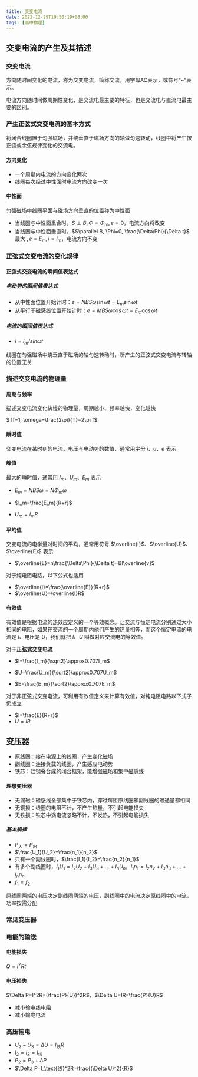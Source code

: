 ```yaml
---
title: 交变电流
date: 2022-12-29T19:50:19+08:00
tags: [高中物理]
---
```

## 交变电流的产生及其描述

### 交变电流

方向随时间变化的电流，称为交变电流，简称交流，用字母AC表示，或符号“~”表示。

电流方向随时间做周期性变化，是交流电最主要的特征，也是交流电与直流电最主要的区别。

### 产生正弦式交变电流的基本方式

将闭合线圈置于匀强磁场，并绕垂直于磁场方向的轴做匀速转动，线圈中将产生按正弦或余弦规律变化的交流电。

#### 方向变化

* 一个周期内电流的方向变化两次
* 线圈每次经过中性面时电流方向改变一次

#### 中性面

匀强磁场中线圈平面与磁场方向垂直的位置称为中性面

* 当线圈与中性面重合时，$S\perp B, \Phi=\Phi_m, e=0$，电流方向将改变
* 当线圈与中性面垂直时，$S\parallel B, \Phi=0, \frac{\Delta\Phi}{\Delta t}$ 最大 $, e=E_m, i=I_m$，电流方向不变

### 正弦式交变电流的变化规律

#### 正弦式交变电流的瞬间值表达式

##### 电动势的瞬间值表达式

* 从中性面位置开始计时：$e=NBS\omega\sin\omega t=E_m\sin\omega t$
* 从平行于磁感线位置开始计时：$e=MBS\omega\cos\omega t=E_m\cos\omega t$

##### 电流的瞬间值表达式

* $i=I_m/sin\omega t$

线圈在匀强磁场中绕垂直于磁场的轴匀速转动时，所产生的正弦式交变电流与转轴的位置无关

### 描述交变电流的物理量

#### 周期与频率

描述交变电流变化快慢的物理量，周期越小、频率越快，变化越快

$Tf=1, \omega=\frac{2\pi}{T}=2\pi f$

#### 瞬时值

交变电流在某时刻的电流、电压与电动势的数值，通常用字母 $i$、$u$、$e$ 表示

#### 峰值

最大的瞬时值，通常用 $I_m$、$U_m$、$E_m$ 表示

* $E_m=NBS\omega=N\Phi_m\omega$

* $I_m=\frac{E_m}{R+r}$

* $U_m=I_mR$

#### 平均值

交变电流的电学量对时间的平均，通常用符号 $\overline{I}$、$\overline{U}$、$\overline{E}$ 表示

* $\overline{E}=n\frac{\Delta\Phi}{\Delta t}=Bl\overline{v}$

对于纯电阻电路，以下公式也适用

* $\overline{I}=\frac{\overline{E}}{R+r}$
* $\overline{U}=\overline{I}R$

#### 有效值

有效值是根据电流的热效应定义的一个等效概念。让交流与恒定电流分别通过大小相同的电阻，如果在交流的一个周期内他们产生的热量相等，而这个恒定电流的电流是 $I$、电压是 $U$，我们就把 $I$、$U$ 叫做对应交流电的等效值。

对于**正弦式交变电流**

* $I=\frac{I_m}{\sqrt2}\approx0.707I_m$

* $U=\frac{U_m}{\sqrt2}\approx0.707U_m$
* $E=\frac{E_m}{\sqrt2}\approx0.707E_m$

对于非正弦式交变电流，可利用有效值定义来计算有效值，对纯电阻电路以下式子仍成立

* $I=\frac{E}{R+r}$
* $U=IR$

## 变压器

* 原线圈：接在电源上的线圈，产生变化磁场
* 副线圈：连接负载的线圈，产生感应电动势
* 铁芯：硅钢叠合成的闭合框架，能增强磁场和集中磁感线

#### 理想变压器

* 无漏磁：磁感线全部集中于铁芯内，穿过每匝原线圈和副线圈的磁通量都相同
* 无铜损：线圈的电阻不计，不产生热量，不引起电能损失
* 无铁损：铁芯中涡电流忽略不计，不发热，不引起电能损失

##### 基本规律

* $P_\text{入}=P_\text{出}$
* $\frac{U_1}{U_2}=\frac{n_1}{n_2}$
* 只有一个副线圈时，$\frac{I_1}{I_2}=\frac{n_2}{n_1}$
* 有多个副线圈时，$I_1U_1=I_2U_2+I_3U_3+\dots+I_nU_n$，$I_1n_1=I_2n_2+I_3n_3+\dots+I_nn_n$
* $f_1=f_2$

原线圈两端的电压决定副线圈两端的电压，副线圈中的电流决定原线圈中的电流，功率按需分配

### 常见变压器

### 电能的输送

#### 电能损失

$Q=I^2Rt$

#### 电压损失

$\Delta P=I^2R=(\frac{P}{U})^2R$，$\Delta U=IR=\frac{P}{U}R$

* 减小输电线电阻
* 减小输电电流

### 高压输电

* $U_2-U_3=\Delta U=I_\text{线}R$
* $I_2=I_3=I_\text{线}$
* $P_2=P_3+\Delta P$
* $\Delta P=I_\text{线}^2R=\frac{(\Delta U)^2}{R}$